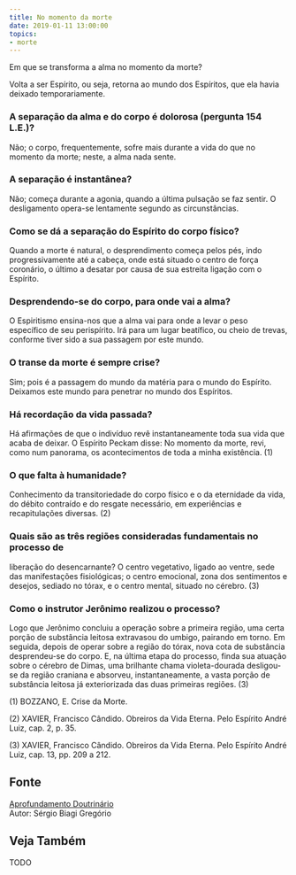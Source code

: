 ```yaml
---
title: No momento da morte
date: 2019-01-11 13:00:00
topics: 
- morte
---
```



Em que se transforma a alma no momento da morte?

Volta a ser Espírito, ou seja, retorna ao mundo dos Espíritos, que ela
havia deixado temporariamente.

### A separação da alma e do corpo é dolorosa (pergunta 154 L.E.)?
Não; o corpo, frequentemente, sofre mais durante a vida do que no
momento da morte; neste, a alma nada sente.

### A separação é instantânea?
Não; começa durante a agonia, quando a última pulsação se faz sentir. O
desligamento opera-se lentamente segundo as circunstâncias.

### Como se dá a separação do Espírito do corpo físico?
Quando a morte é natural, o desprendimento começa pelos pés, indo
progressivamente até a cabeça, onde está situado o centro de força
coronário, o último a desatar por causa de sua estreita ligação com o
Espírito.

### Desprendendo-se do corpo, para onde vai a alma?
O Espiritismo ensina-nos que a alma vai para onde a levar o peso
específico de seu perispírito. Irá para um lugar beatífico, ou cheio de
trevas, conforme tiver sido a sua passagem por este mundo.

### O transe da morte é sempre crise?
Sim; pois é a passagem do mundo da matéria para o mundo do Espírito.
Deixamos este mundo para penetrar no mundo dos Espíritos.

### Há recordação da vida passada?
Há afirmações de que o indivíduo revê instantaneamente toda sua vida que
acaba de deixar. O Espírito Peckam disse: No momento da morte, revi,
como num panorama, os acontecimentos de toda a minha existência. (1)

### O que falta à humanidade?
Conhecimento da transitoriedade do corpo físico e o da eternidade da
vida, do débito contraído e do resgate necessário, em experiências e
recapitulações diversas. (2)

### Quais são as três regiões consideradas fundamentais no processo de
liberação do desencarnante?
O centro vegetativo, ligado ao ventre, sede das manifestações
fisiológicas; o centro emocional, zona dos sentimentos e desejos,
sediado no tórax, e o centro mental, situado no cérebro. (3)

### Como o instrutor Jerônimo realizou o processo?
Logo que Jerônimo concluiu a operação sobre a primeira região, uma certa
porção de substância leitosa extravasou do umbigo, pairando em torno. Em
seguida, depois de operar sobre a região do tórax, nova cota de
substância desprendeu-se do corpo. E, na última etapa do processo, finda
sua atuação sobre o cérebro de Dimas, uma brilhante chama
violeta-dourada desligou-se da região craniana e absorveu,
instantaneamente, a vasta porção de substância leitosa já exteriorizada
das duas primeiras regiões. (3)

(1) BOZZANO, E. Crise da Morte.

(2) XAVIER, Francisco Cândido. Obreiros da Vida Eterna. Pelo Espírito
André Luiz, cap. 2, p. 35.

(3) XAVIER, Francisco Cândido. Obreiros da Vida Eterna. Pelo Espírito
André Luiz, cap. 13, pp. 209 a 212.

## Fonte
[Aprofundamento Doutrinário](https://sites.google.com/view/aprofundamentodoutrinario/no-momento-da-morte)  
Autor: Sérgio Biagi Gregório



## Veja Também
TODO


